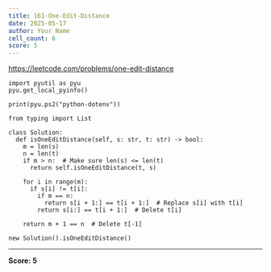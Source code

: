 ```yaml
---
title: 161-One-Edit-Distance
date: 2025-05-17
author: Your Name
cell_count: 6
score: 5
---
```


https://leetcode.com/problems/one-edit-distance


```
import pyutil as pyu
pyu.get_local_pyinfo()
```


```
print(pyu.ps2("python-dotenv"))
```


```
from typing import List
```


```
class Solution:
  def isOneEditDistance(self, s: str, t: str) -> bool:
    m = len(s)
    n = len(t)
    if m > n:  # Make sure len(s) <= len(t)
      return self.isOneEditDistance(t, s)

    for i in range(m):
      if s[i] != t[i]:
        if m == n:
          return s[i + 1:] == t[i + 1:]  # Replace s[i] with t[i]
        return s[i:] == t[i + 1:]  # Delete t[i]

    return m + 1 == n  # Delete t[-1]
```


```
new Solution().isOneEditDistance()
```


---
**Score: 5**